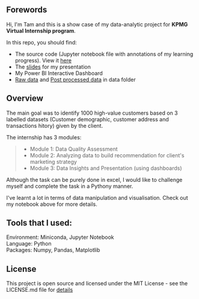 ## Forewords
Hi, I'm Tam and this is a show case of my data-analytic project for __KPMG Virtual Internship program__.

In this repo, you should find:
- The source code (Jupyter notebook file with annotations of my learning progress). View it [here](https://nbviewer.jupyter.org/github/TVMTam/CV-KPMG/blob/master/Source%20Code%20Notebook.ipynb)
- The [slides](https://drive.google.com/file/d/1OXXtSw-_9pQekzz4L1Jv4qIS9urTWf5W/view?usp=sharing) for my presentation
- My Power BI Interactive Dashboard
- [Raw data](https://drive.google.com/file/d/1rzuxLALY51nqHbDxcZnUyYtOHGlVs8_m/view?usp=sharing) and [Post processed data](https://drive.google.com/file/d/1_-ZoH60SOg2wEmyV9oAWXHO9rmZlOhdC/view?usp=sharing) in data folder

## Overview
The main goal was to identify  1000 high-value customers based on 3 labelled datasets (Customer demographic, customer address and transactions hitory) given by the client.

The internship has 3 modules:
>- Module 1: Data Quality Assessment
>- Module 2: Analyzing data to build recommendation for client's marketing strategy
>- Module 3: Data Insights and Presentation (using dashboards)

Although the task can be purely done in excel, I would like to challenge myself and complete the task in a Pythony manner.

I've learnt a lot in terms of data manipulation and visualisation. Check out my notebook above for more details.

## Tools that I used:

Environment: Miniconda, Jupyter Notebook<br>
Language: Python <br>
Packages: Numpy, Pandas, Matplotlib<br>


## License
This project is open source and licensed under the MIT License - see the LICENSE.md file for [details](https://choosealicense.com/licenses/mit/)
